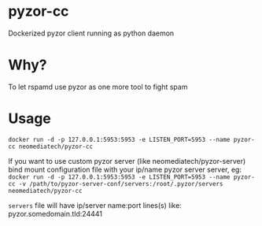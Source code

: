 # pyzor-cc
Dockerized pyzor client running as python daemon

# Why?
To let rspamd use pyzor as one more tool to fight spam  

# Usage
` docker run -d -p 127.0.0.1:5953:5953 -e LISTEN_PORT=5953 --name pyzor-cc neomediatech/pyzor-cc `

If you want to use custom pyzor server (like neomediatech/pyzor-server) bind mount configuration file with your ip/name pyzor server server, eg:  
` docker run -d -p 127.0.0.1:5953:5953 -e LISTEN_PORT=5953 --name pyzor-cc -v /path/to/pyzor-server-conf/servers:/root/.pyzor/servers neomediatech/pyzor-cc `  

`servers` file will have ip/server name:port lines(s)  like:  
pyzor.somedomain.tld:24441  
